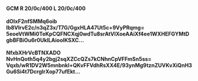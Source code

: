 #### GCM R 20/0c/400 L 20/0c/400
**dOIxF2nfSMMq6oib**<br/>**Ib8VlrvE2c/n3qZ3x/T7G/GgxHLA47Ut5c+9VyPRqmg=**<br/>**5eoeVtWMi0TeKpCQFNCXqj0wdTu8srAtVIXoeAAiXf4ee1WXHEFGYMtDgbBFBiOu6r0UklLAiooIKSXC...**<br/><br/>
**NfxbXHrVcBTNXADO**<br/>**NvHnQoth5q4y2bgj2sqXZCcQZs7kCNhnCpVFFmSn5ss=**<br/>**Vqxb/wR1DV2W5mnbnkl+QKvFFVdhRsXX4E/93ynMg9tznZUVKvXiQnH3Gu6Si4t7DcrgIrXop77ufEkt...**
